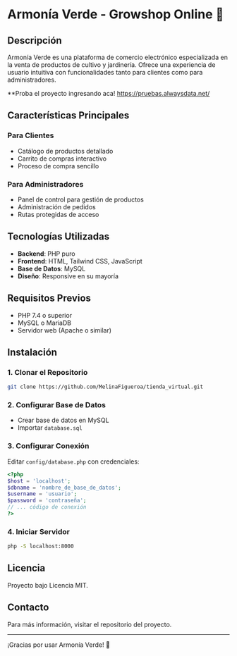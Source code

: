 # Armonía Verde - Growshop Online 🌱

## Descripción

Armonía Verde es una plataforma de comercio electrónico especializada en la venta de productos de cultivo y jardinería. Ofrece una experiencia de usuario intuitiva con funcionalidades tanto para clientes como para administradores.

**Proba el proyecto ingresando aca! 
https://pruebas.alwaysdata.net/

## Características Principales

### Para Clientes
- Catálogo de productos detallado
- Carrito de compras interactivo
- Proceso de compra sencillo


### Para Administradores
- Panel de control para gestión de productos
- Administración de pedidos
- Rutas protegidas de acceso

## Tecnologías Utilizadas

- **Backend**: PHP puro
- **Frontend**: HTML, Tailwind CSS, JavaScript
- **Base de Datos**: MySQL
- **Diseño**: Responsive en su mayoría 

## Requisitos Previos

- PHP 7.4 o superior
- MySQL o MariaDB
- Servidor web (Apache o similar)

## Instalación

### 1. Clonar el Repositorio
```bash
git clone https://github.com/MelinaFigueroa/tienda_virtual.git
```

### 2. Configurar Base de Datos
- Crear base de datos en MySQL
- Importar `database.sql`

### 3. Configurar Conexión
Editar `config/database.php` con credenciales:
```php
<?php
$host = 'localhost';
$dbname = 'nombre_de_base_de_datos';
$username = 'usuario';
$password = 'contraseña';
// ... código de conexión
?>
```

### 4. Iniciar Servidor
```bash
php -S localhost:8000
```


## Licencia

Proyecto bajo Licencia MIT.

## Contacto

Para más información, visitar el repositorio del proyecto.

---

¡Gracias por usar Armonía Verde! 🌿

